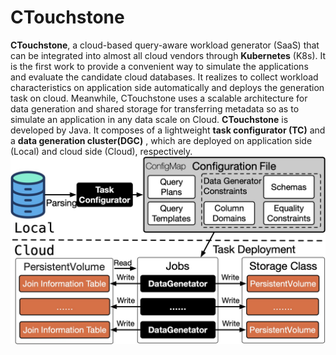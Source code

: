 # CTouchstone

**CTouchstone**, a cloud-based query-aware workload generator (SaaS) that can be integrated into almost all cloud vendors through **Kubernetes** (K8s). It is the first work to provide a convenient way to simulate the applications and evaluate the candidate cloud databases. It realizes to collect workload characteristics on application side automatically and deploys the generation task on cloud. Meanwhile, CTouchstone uses a scalable architecture for data generation and shared storage for transferring metadata so as to simulate an application in any data scale on Cloud.
**CTouchstone** is developed by Java. It composes of a lightweight **task configurator (TC)** and a **data generation cluster(DGC)** , which are deployed on application side (Local) and cloud side (Cloud), respectively. ![Architecture](assets/Architecture.jpg)
